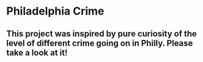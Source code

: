 # Philadelphia Crime


## This project was inspired by pure curiosity of the level of different crime going on in Philly. Please take a look at it!
